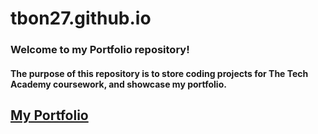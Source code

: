 # tbon27.github.io

### Welcome to my Portfolio repository!

#### The purpose of this repository is to store coding projects for **The Tech Academy** coursework, and showcase my portfolio.

## [My Portfolio](index.html)




